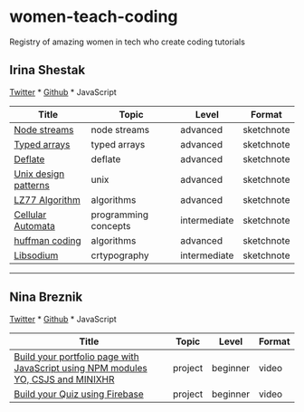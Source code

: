 # women-teach-coding
Registry of amazing women in tech who create coding tutorials 


## Irina Shestak

[Twitter](https://twitter.com/_lrlna) *
[Github](https://github.com/lrlna) *
JavaScript


Title | Topic |  Level | Format | 
----- | ----- | ------ | ------ |
|[Node streams](https://github.com/lrlna/sketchin/blob/master/guides/node-streams.md)|node streams| advanced| sketchnote |
|[Typed arrays](https://github.com/lrlna/sketchin/blob/master/guides/typed-arrays.md)|typed arrays| advanced | sketchnote |
|[Deflate](https://github.com/lrlna/sketchin/blob/master/guides/deflate.md)| deflate | advanced | sketchnote |
|[Unix design patterns](https://github.com/lrlna/sketchin/blob/master/guides/unix-design-patterns.md)| unix | advanced | sketchnote | 
|[LZ77 Algorithm](https://github.com/lrlna/sketchin/blob/master/guides/lz77.md)| algorithms | advanced | sketchnote |
|[Cellular Automata](https://github.com/lrlna/sketchin/blob/master/guides/automata.md)| programming concepts | intermediate | sketchnote |
|[huffman coding](https://github.com/lrlna/sketchin/blob/master/guides/huffman-trees.md)| algorithms | advanced | sketchnote |
|[Libsodium](https://github.com/lrlna/sketchin/blob/master/guides/libsodium.md)| crtypography | intermediate | sketchnote |

---

## Nina Breznik

[Twitter](https://twitter.com/ninabreznik) *
[Github](https://github.com/ninabreznik) *
JavaScript

Title | Topic |  Level | Format | 
----- | ----- | ------ | ------ |
|[Build your portfolio page with JavaScript using NPM modules YO, CSJS and MINIXHR](https://www.youtube.com/playlist?list=PLbtP2pUMT_hvANJ-b49tp88sOkVLSOkcq)| project | beginner | video |
|[Build your Quiz using Firebase](https://www.youtube.com/playlist?list=PLbtP2pUMT_huBADZzKcjJ70x9DBCJzpEN)| project | beginner | video |

